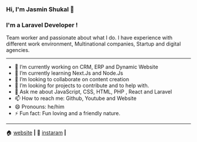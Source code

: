 ### Hi, I'm Jasmin Shukal 👋


### I'm a Laravel Developer !

Team worker and passionate about what I do. I have experience with different work environment, Multinational companies, Startup and digital agencies.

---

- 🔭 I’m currently working on CRM, ERP and Dynamic Website
- 🌱 I’m currently learning Next.Js and Node.Js
- 👯 I’m looking to collaborate on content creation 
- 🤔 I’m looking for projects to contribute and to help with.
- 💬 Ask me about JavaScript, CSS,  HTML, PHP , React and Laravel
- 📫 How to reach me: Github, Youtube and Website
- 😄 Pronouns: he/him
- ⚡ Fun fact: Fun loving and a friendly nature.

---

🏠  [website][website] **|**
🎥  [instaram][insta] **|**

[website]: http://mrjess.in/
[insta]: https://www.instagram.com/jess_bhudev

